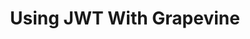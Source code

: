 ---
id: using-jwt
title: Using JWT With Grapevine
sidebar_label: Using JWT
slug: tutorials/using-jwt
---